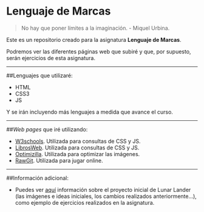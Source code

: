# Lenguaje de Marcas

>No hay que poner límites a la imaginación. - Miquel Urbina.

Este es un repositorio creado para la asignatura **Lenguaje de Marcas**.

Podremos ver las diferentes páginas web que subiré y que, por supuesto, serán ejercicios de esta asignatura.

***

##Lenguajes que utilizaré:

- HTML
- CSS3
- JS

Y se irán incluyendo más lenguajes a medida que avance el curso.

***

##*Web pages* que iré utilizando:

- [W3schools](http://www.w3schools.com). Utilizada para consultas de CSS y JS.
- [LibrosWeb](http://librosweb.es). Utilizada para consultas de CSS y JS.
- [Optimizilla](http://optimizilla.com/es). Utilizada para optimizar las imágenes.
- [RawGit](https://rawgit.com). Utilizada para jugar online.

***
  
##Información adicional:

- Puedes ver [aquí](https://github.com/isabelmartinez/LunarLander) información sobre el proyecto inicial de Lunar Lander (las imágenes e ideas iniciales, los cambios realizados anteriormente...), como ejemplo de ejercicios realizados en la asignatura.
